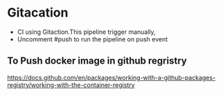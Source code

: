 # Gitacation 
 * CI using Gitaction.This pipeline trigger manually, 
 * Uncomment #push to run the pipeline on push event 
## To Push docker image in github regristry 
   https://docs.github.com/en/packages/working-with-a-github-packages-registry/working-with-the-container-registry
   
  
